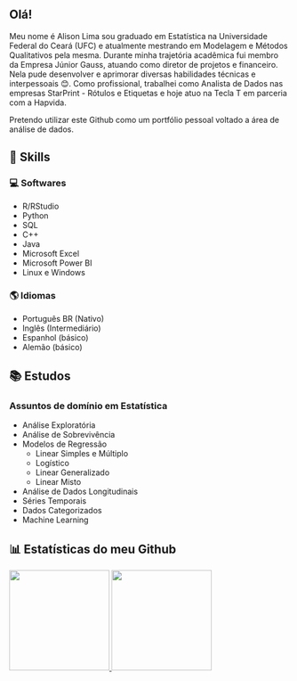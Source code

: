 ## Olá!

Meu nome é Alison Lima sou graduado em Estatística na Universidade Federal do Ceará (UFC) e atualmente mestrando em Modelagem e Métodos Qualitativos pela mesma. Durante minha trajetória acadêmica fui membro da Empresa Júnior Gauss, atuando como diretor de projetos e financeiro. Nela pude desenvolver e aprimorar diversas habilidades técnicas e interpessoais :blush:. Como profissional, trabalhei como Analista de Dados nas empresas StarPrint - Rótulos e Etiquetas e hoje atuo na Tecla T em parceria com a Hapvida.

Pretendo utilizar este Github como um portfólio pessoal voltado a área de análise de dados.

## :brain: Skills

### :computer: Softwares
- R/RStudio
- Python
- SQL
- C++
- Java
- Microsoft Excel
- Microsoft Power BI
- Linux e Windows

### :earth_americas: Idiomas
- Português BR (Nativo)
- Inglês (Intermediário)
- Espanhol (básico)
- Alemão (básico)

## :books: Estudos

### Assuntos de domínio em Estatística
- Análise Exploratória
- Análise de Sobrevivência
- Modelos de Regressão 
  - Linear Simples e Múltiplo
  - Logístico
  - Linear Generalizado
  - Linear Misto
- Análise de Dados Longitudinais
- Séries Temporais
- Dados Categorizados
- Machine Learning


## 📊 Estatísticas do meu Github
<div>
<a href="https://github.com/alisondsl">
<img height="180em" src="https://github-readme-stats.vercel.app/api/top-langs/?username=alisondsl&layout=compact&langs_count=7&theme=slateorange"/>
<img height="180em" src="https://github-readme-stats.vercel.app/api?username=alisondsl&show_icons=true&theme=slateorange&include_all_commits=true&count_private=true"/>
</div>



<!--
**alisondsl/alisondsl** is a ✨ _special_ ✨ repository because its `README.md` (this file) appears on your GitHub profile.

Here are some ideas to get you started:

- 🔭 I’m currently working on ...
- 🌱 I’m currently learning ...
- 👯 I’m looking to collaborate on ...
- 🤔 I’m looking for help with ...
- 💬 Ask me about ...
- 📫 How to reach me: ...
- 😄 Pronouns: ...
- ⚡ Fun fact: ...
-->
